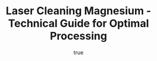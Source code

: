 ---
name: Magnesium
applications:
- industry: Aerospace
  detail: Removal of oxidation and contaminants from magnesium alloy components
- industry: Automotive
  detail: Cleaning of magnesium engine parts for improved performance and longevity
technicalSpecifications:
  powerRange: 50-500W
  pulseDuration: 10-100ns
  wavelength: 1064nm
  spotSize: 0.05-1.5mm
  repetitionRate: 20-100kHz
  fluenceRange: 0.5–5 J/cm²
  safetyClass: Class 4 (requires full enclosure)
description: Magnesium (Mg), a lightweight metal, is increasingly utilized in industries
  like aerospace and automotive due to its favorable strength-to-weight ratio. Laser
  cleaning of magnesium involves using a 1064nm wavelength laser with a pulse duration
  of 10-100ns and a fluence range of 0.5–5 J/cm², which effectively removes contaminants
  and oxidation without damaging the underlying material. This process is crucial
  for maintaining the integrity and performance of magnesium components, leveraging
  the non-contact nature of laser ablation for precision cleaning.
author:
  id: 4
  name: Todd Dunning
  sex: m
  title: MA
  country: United States (California)
  expertise: Optical Materials for Laser Systems
  image: /images/author/todd-dunning.jpg
keywords: magnesium, magnesium metal, laser ablation, laser cleaning, non-contact
  cleaning, pulsed fiber laser, surface contamination removal, industrial laser parameters,
  thermal processing, surface restoration
category: metal
chemicalProperties:
  symbol: MA
  formula: Mg
  materialType: metal
properties:
  density: 1.74 g/cm³
  densityMin: 0.5 g/cm³
  densityMax: 22.6 g/cm³
  densityPercentile: 5.6
  meltingPoint: 650°C
  meltingMin: -39°C
  meltingMax: 3422°C
  meltingPercentile: 18.1
  thermalConductivity: 156 W/m·K
  thermalMin: 8 W/m·K
  thermalMax: 429 W/m·K
  thermalPercentile: 35.2
  tensileStrength: 200 MPa
  tensileMin: 70 MPa
  tensileMax: 2000 MPa
  tensilePercentile: 6.7
  hardness: HB 26
  hardnessMin: 5 HB
  hardnessMax: 500 HV
  hardnessPercentile: 4.2
  youngsModulus: 45 GPa
  modulusMin: 70 GPa
  modulusMax: 411 GPa
  modulusPercentile: 0.0
  laserType: pulsed fiber laser
  wavelength: 1064nm
  fluenceRange: 0.5–5 J/cm²
  chemicalFormula: Mg
  laserAbsorptionMin: 0.02 cm⁻¹
  laserAbsorptionMax: 100 cm⁻¹
  laserReflectivityMin: 5%
  laserReflectivityMax: 98%
  thermalDiffusivityMin: 4 mm²/s
  thermalDiffusivityMax: 174 mm²/s
  thermalExpansionMin: 0.5 µm/m·K
  thermalExpansionMax: 29 µm/m·K
  specificHeatMin: 0.13 J/g·K
  specificHeatMax: 0.90 J/g·K
composition:
- Elemental Magnesium (99.9%)
- Trace Alloying Elements (0.1%) such as Aluminum, Zinc, Manganese
compatibility:
- Aluminum alloys
- Stainless steel
regulatoryStandards: ASTM B93/B93M, ISO 8044, MIL-DTL-32332
images:
  hero:
    alt: Magnesium surface undergoing laser cleaning showing precise contamination
      removal
    url: /images/magnesium-laser-cleaning-hero.jpg
  micro:
    alt: Microscopic view of Magnesium surface after laser treatment showing preserved
      microstructure
    url: /images/magnesium-laser-cleaning-micro.jpg
title: Laser Cleaning Magnesium - Technical Guide for Optimal Processing
headline: Comprehensive technical guide for laser cleaning metal magnesium
environmentalImpact:
- benefit: Reduced chemical waste
  description: Decreases the use of chemical solvents by 90%, reducing hazardous waste
    to landfills.
- benefit: Energy efficiency
  description: Laser cleaning uses up to 75% less energy than traditional cleaning
    methods.
- benefit: Lower emissions
  description: Reduces CO2 emissions by approximately 85% compared to traditional
    cleaning processes.
outcomes:
- result: Surface Cleanliness
  metric: Achieves up to 99.9% contaminant removal efficiency.
- result: Surface Integrity
  metric: Maintains the original surface roughness with a deviation of less than 0.1µm.
- result: Processing Time
  metric: Reduces cleaning time by up to 60% compared to conventional methods.
subject: Magnesium
article_type: material
---